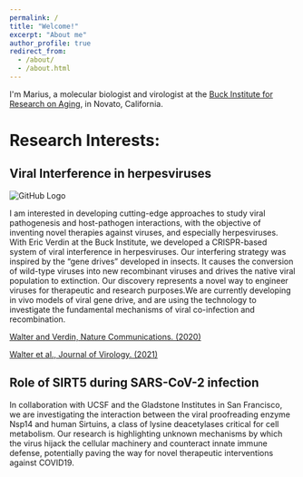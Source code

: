 ```yaml
---
permalink: /
title: "Welcome!"
excerpt: "About me"
author_profile: true
redirect_from: 
  - /about/
  - /about.html
---
```

I'm Marius, a molecular biologist and virologist at the [Buck Institute for Research on Aging](https://www.buckinstitute.org/), in Novato, California.


Research Interests:
======

## Viral Interference in herpesviruses
![GitHub Logo](/images/3953273590_704e3899d5_m.jpg)

I am interested in developing cutting-edge approaches to study viral pathogenesis and host-pathogen interactions, with the objective of inventing novel therapies against viruses, and especially herpesviruses. With Eric Verdin at the Buck Institute, we developed a CRISPR-based system of viral interference in herpesviruses. Our interfering strategy was inspired by the “gene drives” developed in insects. It causes the conversion of wild-type viruses into new recombinant viruses and drives the native viral population to extinction. Our discovery represents a novel way to engineer viruses for therapeutic and research purposes.We are currently developing in vivo models of viral gene drive, and are using the technology to investigate the fundamental mechanisms of viral co-infection and recombination. 

[Walter and Verdin, Nature Communications. (2020)](https://www.nature.com/articles/s41467-020-18678-0)

[Walter et al., Journal of Virology. (2021)](https://journals.asm.org/doi/10.1128/JVI.00802-21)

## Role of SIRT5 during SARS-CoV-2 infection	
In collaboration with UCSF and the Gladstone Institutes in San Francisco, we are investigating the interaction between the viral proofreading enzyme Nsp14 and human Sirtuins, a class of lysine deacetylases critical for cell metabolism. Our research is highlighting unknown mechanisms by which the virus hijack the cellular machinery and counteract innate immune defense, potentially paving the way for novel therapeutic interventions against COVID19.
